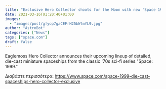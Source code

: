 ```yaml
---
title: "Exclusive Hero Collector shoots for the Moon with new 'Space 1999' die-cast spaceships"
date: 2021-03-16T01:20:40+01:00
images:
  - "images/post/gfyop7gaCEFrH25bWfmYL9.jpg"
author: "AstroBot"
categories: ["News"]
tags: ["space.com"]
draft: false
---
```


Eaglemoss Hero Collector announces their upcoming lineup of detailed, die-cast miniature spaceships from the classic '70s sci-fi series "Space: 1999." 

Διαβάστε περισσότερα: https://www.space.com/space-1999-die-cast-spaceships-hero-collector-exclusive
